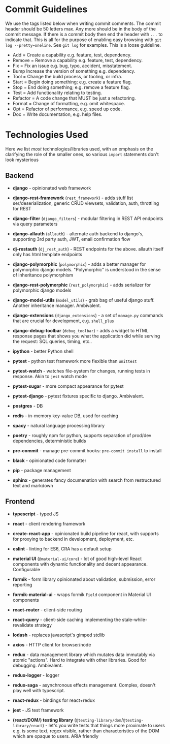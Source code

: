 # Commit Guidelines

We use the tags listed below when writing commit comments. The commit header should be 50 letters max. Any more should be in the body of the commit message. If there is a commit body then end the header with `...` to indicate that. This is all for the purpose of enabling easy browsing with `git log --pretty=oneline`. See `git log` for examples. This is a loose guideline.

- Add = Create a capability e.g. feature, test, dependency.
- Remove = Remove a capability e.g. feature, test, dependency.
- Fix = Fix an issue e.g. bug, typo, accident, misstatement.
- Bump Increase the version of something e.g. dependency.
- Tool = Change the build process, or tooling, or infra.
- Start = Begin doing something; e.g. create a feature flag.
- Stop = End doing something; e.g. remove a feature flag.
- Test = Add functionality relating to testing.
- Refactor = A code change that MUST be just a refactoring.
- Format = Change of formatting, e.g. omit whitespace.
- Opt = Refactor of performance, e.g. speed up code.
- Doc = Write documentation, e.g. help files.

# Technologies Used

Here we list _most_ technologies/libraries used, with an emphasis on the clarifying the role of the smaller ones, so various `import` statements don't look mysterious

## Backend

- **django** - opinionated web framework
- **django-rest-framework** (`rest_framework`) - adds stuff list ser/deserialization, generic CRUD viewsets, validation, auth, throttling for REST
- **django-filter** (`django_filters`) - modular filtering in REST API endpoints via query parameters
- **django-allauth** (`allauth`) - alternate auth backend to django's, supporting 3rd party auth, JWT, email confirmation flow
- **dj-restauth** (`dj_rest_auth`) - REST endpoints for the above. allauth itself only has html template endpoints
- **django-polymorphic** (`polymorphic`) - adds a better manager for polymorphic django models. "Polymorphic" is understood in the sense of inheritance polymorphism
- **django-rest-polymorphic** (`rest_polymorphic`) - adds serializer for polymorphic django models
- **django-model-utils** (`model_utils`) - grab bag of useful django stuff. Another inheritance manager. Ambivalent.

- **django-extensions** (`django_extensions`) - a set of `manage.py` commands that are crucial for development, e.g. `shell_plus`
- **django-debug-toolbar** (`debug_toolbar`) - adds a widget to HTML response pages that shows you what the application did while serving the request: SQL queries, timing, etc..
- **ipython** - better Python shell

- **pytest** - python test framework more flexible than `unittest`
- **pytest-watch** - watches file-system for changes, running tests in response. Akin to `jest` watch mode
- **pytest-sugar** - more compact appearance for pytest
- **pytest-django** - pytest fixtures specific to django. Ambivalent.

- **postgres** - DB
- **redis** - in-memory key-value DB, used for caching

- **spacy** - natural language processing library
- **poetry** - roughly npm for python, supports separation of prod/dev dependencies, deterministic builds
- **pre-commit** - manage pre-commit hooks: `pre-commit install` to install
- **black** - opinionated code formatter
- **pip** - package management
- **sphinx** - generates fancy documenation with search from restructured text and markdown

## Frontend

- **typescript** - typed JS
- **react** - client rendering framework
- **create-react-app** - opinionated build pipeline for react, with supports for proxying to backend in development, deployment, etc.
- **eslint** - linting for ES6, CRA has a default setup
- **material UI** (`@material-ui/core`) - lot of good high-level React components with dynamic functionality and decent appearance. Configurable
- **formik** - form library opinionated about validation, submission, error reporting
- **formik-material-ui** - wraps formik `Field` component in Material UI components
- **react-router** - client-side routing
- **react-query** - client-side caching implementing the stale-while-revalidate strategy

- **lodash** - replaces javascript's gimped stdlib
- **axios** - HTTP client for browser/node

- **redux** - data management library which mutates data immutably via atomic "actions". Hard to integrate with other libraries. Good for debugging. Ambivalent.
- **redux-logger** - logger
- **redux-saga** - asynchronous effects management. Complex, doesn't play well with typescript.
- **react-redux** - bindings for react+redux

- **jest** - JS test framework
- **(react/DOM/) testing library** (`@testing-library/dom`/`@testing-library/react`) - let's you write tests that things more proximate to users e.g. is some text, regex visible, rather than characteristics of the DOM which are opaque to users. ARIA friendly
